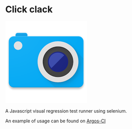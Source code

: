 # Click clack

![logo](https://raw.githubusercontent.com/nicgirault/click-clack/master/docs/logo.png "Logo")

A Javascript visual regression test runner using selenium.

An example of usage can be found on [Argos-CI](https://github.com/argos-ci/argos/tree/master/examples/with-vrtest)
